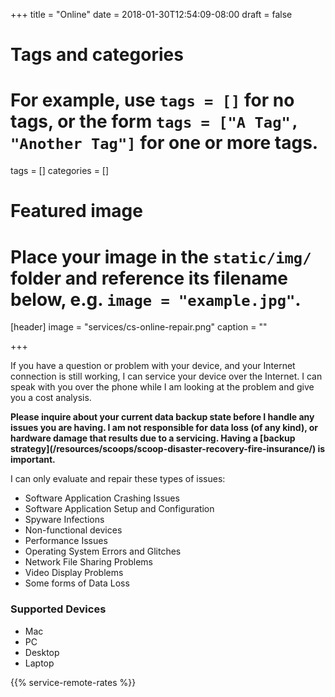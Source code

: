 +++
title = "Online"
date = 2018-01-30T12:54:09-08:00
draft = false

# Tags and categories
# For example, use `tags = []` for no tags, or the form `tags = ["A Tag", "Another Tag"]` for one or more tags.
tags = []
categories = []

# Featured image
# Place your image in the `static/img/` folder and reference its filename below, e.g. `image = "example.jpg"`.
[header]
image = "services/cs-online-repair.png"
caption = ""


+++


If you have a question or problem with your device, and your Internet connection is still working, I can service your device over the Internet. I can speak with you over the phone while I am looking at the problem and give you a cost analysis.
<!--more-->

<p><b>Please inquire about your current data backup state before I handle any issues you are having. I am not responsible for data loss (of any kind), or hardware damage that results due to a servicing.  Having a [backup strategy](/resources/scoops/scoop-disaster-recovery-fire-insurance/) is important.</b></p>

<p>I can only evaluate and repair these types of issues:</p>
<ul>
<li>Software Application Crashing Issues</li>
<li>Software Application Setup and Configuration</li>
<li>Spyware Infections</li>
<li>Non-functional devices</li>
<li>Performance Issues</li>
<li>Operating System Errors and Glitches</li>
<li>Network File Sharing Problems</li>
<li>Video Display Problems</li>
<li>Some forms of Data Loss</li>
</ul>

<h3>Supported Devices</h3>
<ul>
	<li>Mac</li>
	<li>PC</li>
	<li>Desktop</li>
	<li>Laptop</li>
</ul>

{{% service-remote-rates %}}
